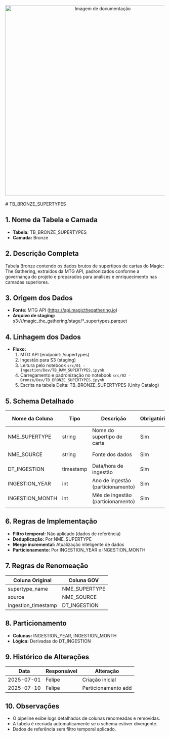 <div align="center">
<!-- Imagem ilustrativa da tabela (adicione o link abaixo) -->
<img src="https://i.postimg.cc/jjvN23QK/remote-image.png" alt="Imagem de documentação" width="600"/>
</div>
<br>
# TB_BRONZE_SUPERTYPES

## 1. Nome da Tabela e Camada
- **Tabela:** TB_BRONZE_SUPERTYPES
- **Camada:** Bronze

## 2. Descrição Completa
Tabela Bronze contendo os dados brutos de supertipos de cartas do Magic: The Gathering, extraídos da MTG API, padronizados conforme a governança do projeto e preparados para análises e enriquecimento nas camadas superiores.

## 3. Origem dos Dados
- **Fonte:** MTG API (https://api.magicthegathering.io)
- **Arquivo de staging:** s3://<bucket>/magic_the_gathering/stage/*_supertypes.parquet

## 4. Linhagem dos Dados
- **Fluxo:**  
  1. MTG API (endpoint: /supertypes)  
  2. Ingestão para S3 (staging)  
  3. Leitura pelo notebook `src/01 - Ingestion/Dev/TB_RAW_SUPERTYPES.ipynb`  
  4. Carregamento e padronização no notebook `src/02 - Bronze/Dev/TB_BRONZE_SUPERTYPES.ipynb`  
  5. Escrita na tabela Delta: TB_BRONZE_SUPERTYPES (Unity Catalog)

## 5. Schema Detalhado
| Nome da Coluna   | Tipo    | Descrição                        | Obrigatória | Chave | Regra de Preenchimento         |
|------------------|---------|----------------------------------|-------------|-------|-------------------------------|
| NME_SUPERTYPE    | string  | Nome do supertipo de carta       | Sim         | Sim   | Gerado pela API               |
| NME_SOURCE       | string  | Fonte dos dados                  | Sim         | Não   | Padronização GOV              |
| DT_INGESTION     | timestamp | Data/hora de ingestão           | Sim         | Não   |                               |
| INGESTION_YEAR   | int     | Ano de ingestão (particionamento) | Sim      | Não   | Derivado de DT_INGESTION      |
| INGESTION_MONTH  | int     | Mês de ingestão (particionamento) | Sim      | Não   | Derivado de DT_INGESTION      |
                       |

## 6. Regras de Implementação
- **Filtro temporal:** Não aplicado (dados de referência)
- **Deduplicação:** Por NME_SUPERTYPE
- **Merge incremental:** Atualização inteligente de dados
- **Particionamento:** Por INGESTION_YEAR e INGESTION_MONTH

## 7. Regras de Renomeação
| Coluna Original | Coluna GOV      |
|-----------------|-----------------|
| supertype_name  | NME_SUPERTYPE   |
| source          | NME_SOURCE      |
| ingestion_timestamp | DT_INGESTION |


## 8. Particionamento
- **Colunas:** INGESTION_YEAR, INGESTION_MONTH
- **Lógica:** Derivadas do DT_INGESTION

## 9. Histórico de Alterações
| Data       | Responsável | Alteração                |
|------------|-------------|--------------------------|
| 2025-07-01 | Felipe      | Criação inicial          |
| 2025-07-10 | Felipe      | Particionamento add      |

## 10. Observações
- O pipeline exibe logs detalhados de colunas renomeadas e removidas.
- A tabela é recriada automaticamente se o schema estiver divergente.
- Dados de referência sem filtro temporal aplicado. 